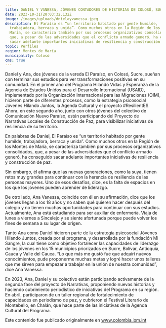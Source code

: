 ```yaml
---
title: DANIEL Y VANESSA, JÓVENES CONTADORES DE HISTORIAS DE COLOSÓ, SUCRE
date: 2023-10-31T20:03:32.132Z
image: /images/uploads/dnielayvanessa.jpeg
description: El Paraíso es “un territorio habitado por gente humilde,
  trabajadora, berraca y unida”. Como muchos otros en la Región de los Montes de
  María, se caracteriza también por sus procesos organizativos consolidados,
  que, a pesar de las adversidades que el conflicto armado generó, ha conseguido
  sacar adelante importantes iniciativas de resiliencia y construcción de paz.
topic: Perfiles
region: Montes de María
municipality: Colosó
cms: true
---
```

Daniel y Ana, dos jóvenes de la vereda El Paraíso, en Colosó, Sucre, sueñan con terminar sus estudios para ver transformaciones positivas en su comunidad. En el primer año del Programa Hilando Vidas y Esperanza de la Agencia de Estados Unidos para el Desarrollo Internacional (USAID), implementado por la Organización Internacional para las Migraciones (OIM), hicieron parte de diferentes procesos, como la estrategia psicosocial Jóvenes Hilando Juntos, la Agenda Cultural y el proyecto #ResilientES. Ahora, en este segundo año, junto con otros jóvenes del colectivo de Comunicación Nuevo Paraíso, están participando del Proyecto de Narrativas Locales de Construcción de Paz, para visibilizar iniciativas de resiliencia de su territorio.

En palabras de Daniel, El Paraíso es “un territorio habitado por gente humilde, trabajadora, berraca y unida”. Como muchos otros en la Región de los Montes de María, se caracteriza también por sus procesos organizativos consolidados, que, a pesar de las adversidades que el conflicto armado generó, ha conseguido sacar adelante importantes iniciativas de resiliencia y construcción de paz.

Sin embargo, él afirma que las nuevas generaciones, como la suya, tienen retos muy grandes para continuar con la herencia de resiliencia de las personas mayores. Uno de esos desafíos, dice, es la falta de espacios en los que los jóvenes pueden aprender de liderazgo.

De otro lado, Ana Vanessa, coincide con él en su afirmación, dice que los jóvenes llegan a los 18 años y no saben qué quieren hacer después del colegio y no tienen muchas oportunidades para continuar con sus estudios. Actualmente, Ana está estudiando para ser auxiliar de enfermería. Viaja de lunes a viernes a Sincelejo y se siente afortunada porque puede volver los fines de semana a su lugar de origen.

Tanto Ana como Daniel hicieron parte de la estrategia psicosocial Jóvenes Hilando Juntos, creada por el programa, y desarrollada por la fundación Mi Sangre, la cual tiene como objetivo fortalecer las capacidades de liderazgo de los jóvenes en los 15 municipios priorizados en Sucre, Bolívar, Antioquia, Cauca y Valle del Cauca. “Lo que más me gustó fue que adquirí nuevos conocimientos, pude proponerme muchas metas y logré hacer unos talleres que me sirven para empezar a trabajar en la unión de nuestra comunidad”, dice Ana Vanessa.

En 2023, Ana, Daniel y su colectivo están participando activamente de la segunda fase del proyecto de Narrativas, proponiendo nuevas historias y haciendo cubrimiento periodístico de iniciativas del Programa en su región. En abril, participaron de un taller regional de fortalecimiento de capacidades en periodismo de paz, y cubrieron el Festival Literario de Montebello, en Chalán, que hace parte de las iniciativas de la Agenda Cultural del Programa.

Este contenido fue publicado originalmente en www.colombia.iom.int